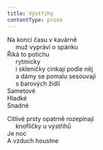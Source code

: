 ```yaml
---
title: Výstřihy
contentType: prose
---
```


Na konci času v kavárně  
     muž vypráví o spánku  
Říká to potichu  
     rytmicky  
     i skleničky cinkají podle něj  
     a dámy se pomalu sesouvají  
     s barových židlí  
Sametové  
Hladké  
Snadné

Citlivé prsty opatrně rozepínají  
     knoflíčky u výstřihů  
Je noc  
A vzduch houstne
